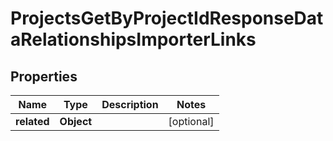 

# ProjectsGetByProjectIdResponseDataRelationshipsImporterLinks


## Properties

| Name | Type | Description | Notes |
|------------ | ------------- | ------------- | -------------|
|**related** | **Object** |  |  [optional] |




